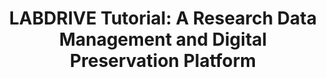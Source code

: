 ---
abstract: null
creators:
- Martinez, Antonio Guillermo
date: null
document_url: https://az659834.vo.msecnd.net/eventsairwesteuprod/production-inconference-public/b2a1b6eacdfc4f8f8509714fccd1aad3
grand_parent: iPRES
institutions:
- LIBNOVA
keywords:
- research data management
- digital preservation<br />
landing_page_url: null
language: eng
layout: publication
license: CC-BY 4.0 International
notes_url: null
parent: iPRES 2022
presentation_url: null
publication_type: unknown
size: null
source_name: iPRES
title: "LABDRIVE Tutorial:\r\nA Research Data Management and Digital Preservation
  Platform"
year: 2022
---